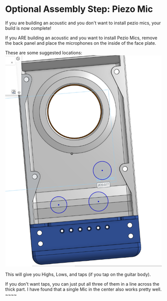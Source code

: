 # Optional Assembly Step: Piezo Mic

If you are building an acoustic and you don't want to install pezio mics, your build is now complete!

If you ARE building an acoustic and you want to install Pezio Mics, remove the back panel and place the microphones on the inside of the face plate.  

These are some suggested locations: ![alt text](./models/Face%20Plates/Acoustic/exploded%20views/Pezio%20Locations.png) 

This will give you Highs, Lows, and taps (if you tap on the guitar body).  

If you don't want taps, you can just put all three of them in a line across the thick part.  I have found that a single Mic in the center also works pretty well. ~~~~
